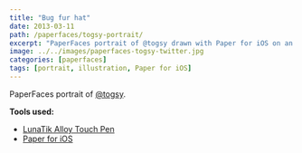 ```yaml
---
title: "Bug fur hat"
date: 2013-03-11
path: /paperfaces/togsy-portrait/
excerpt: "PaperFaces portrait of @togsy drawn with Paper for iOS on an iPad."
image: ../../images/paperfaces-togsy-twitter.jpg
categories: [paperfaces]
tags: [portrait, illustration, Paper for iOS]
---
```


PaperFaces portrait of [@togsy](https://twitter.com/togsy).

**Tools used:**

- [LunaTik Alloy Touch Pen](https://www.amazon.com/gp/product/B00821TR7G/ref=as_li_ss_tl?ie=UTF8&tag=mademist-20&linkCode=as2&camp=1789&creative=390957&creativeASIN=B00821TR7G)
- [Paper for iOS](https://paper.bywetransfer.com/)
